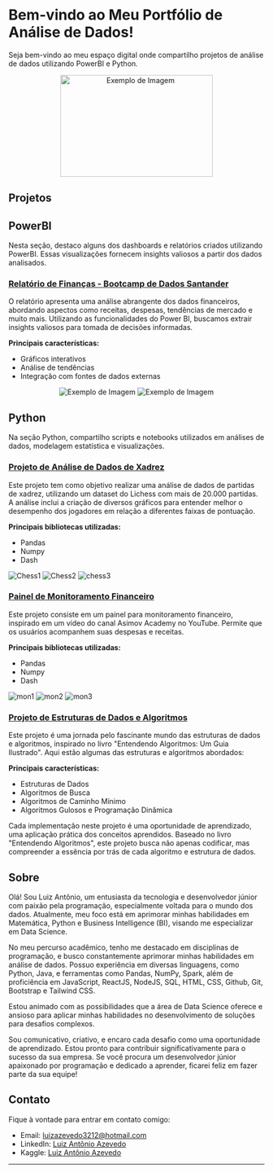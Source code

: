 # Bem-vindo ao Meu Portfólio de Análise de Dados!

Seja bem-vindo ao meu espaço digital onde compartilho projetos de análise de dados utilizando PowerBI e Python.

<p align="center">
  <img src="https://images.unsplash.com/photo-1666875753105-c63a6f3bdc86?q=80&w=1473&auto=format&fit=crop&ixlib=rb-4.0.3&ixid=M3wxMjA3fDB8MHxwaG90by1wYWdlfHx8fGVufDB8fHx8fA%3D%3D" alt="Exemplo de Imagem" width="300" height="200">
</p>

## Projetos

## PowerBI

Nesta seção, destaco alguns dos dashboards e relatórios criados utilizando PowerBI. Essas visualizações fornecem insights valiosos a partir dos dados analisados.

### [Relatório de Finanças - Bootcamp de Dados Santander](https://github.com/LuizAz3vedo/Relatorio-BootcampDados-Santander?tab=readme-ov-file)

O relatório apresenta uma análise abrangente dos dados financeiros, abordando aspectos como receitas, despesas, tendências de mercado e muito mais. Utilizando as funcionalidades do Power BI, buscamos extrair insights valiosos para tomada de decisões informadas.

**Principais características:**
- Gráficos interativos
- Análise de tendências
- Integração com fontes de dados externas

<p align="center">
  <img src="https://github.com/LuizAz3vedo/Portf-lio/assets/99042862/8c8336ad-efca-4aab-baa8-148208dba79f" alt="Exemplo de Imagem" style="max-width: 100%;" height="auto">
  <img src="https://github.com/LuizAz3vedo/Portf-lio/assets/99042862/75058077-62d8-4255-aaaa-118e809f2e5a" alt="Exemplo de Imagem" style="max-width: 100%;" height="auto">
</p>


## Python

Na seção Python, compartilho scripts e notebooks utilizados em análises de dados, modelagem estatística e visualizações.

### [Projeto de Análise de Dados de Xadrez](https://github.com/LuizAz3vedo/ChessProject)

Este projeto tem como objetivo realizar uma análise de dados de partidas de xadrez, utilizando um dataset do Lichess com mais de 20.000 partidas. A análise inclui a criação de diversos gráficos para entender melhor o desempenho dos jogadores em relação a diferentes faixas de pontuação.

**Principais bibliotecas utilizadas:**
- Pandas
- Numpy
- Dash

![Chess1](https://github.com/LuizAz3vedo/Portf-lio/assets/99042862/e4c26e35-13c4-4541-a8f4-bd9f6d078937)
![Chess2](https://github.com/LuizAz3vedo/Portf-lio/assets/99042862/0183f766-f8c1-424c-b7d5-3c9ae1e70e31)
![chess3](https://github.com/LuizAz3vedo/Portf-lio/assets/99042862/a49472a6-ddfb-4a50-b77b-35eeb7f1179f)

### [Painel de Monitoramento Financeiro](https://github.com/LuizAz3vedo/MyBudget)

Este projeto consiste em um painel para monitoramento financeiro, inspirado em um vídeo do canal Asimov Academy no YouTube. Permite que os usuários acompanhem suas despesas e receitas.

**Principais bibliotecas utilizadas:**
- Pandas
- Numpy
- Dash

![mon1](https://github.com/LuizAz3vedo/Portf-lio/assets/99042862/fc89ddc7-024d-495e-9aab-ae15d4d8b7df)
![mon2](https://github.com/LuizAz3vedo/Portf-lio/assets/99042862/0732e0ec-4b29-4325-a636-c553200f373c)
![mon3](https://github.com/LuizAz3vedo/Portf-lio/assets/99042862/0304d673-00c8-4dd6-a804-f4173ef195a2)

### [Projeto de Estruturas de Dados e Algoritmos](https://github.com/LuizAz3vedo/Estrutura-de-Dados)

Este projeto é uma jornada pelo fascinante mundo das estruturas de dados e algoritmos, inspirado no livro "Entendendo Algoritmos: Um Guia Ilustrado". Aqui estão algumas das estruturas e algoritmos abordados:

**Principais características:**
- Estruturas de Dados
- Algoritmos de Busca
- Algoritmos de Caminho Mínimo
- Algoritmos Gulosos e Programação Dinâmica

Cada implementação neste projeto é uma oportunidade de aprendizado, uma aplicação prática dos conceitos aprendidos. Baseado no livro "Entendendo Algoritmos", este projeto busca não apenas codificar, mas compreender a essência por trás de cada algoritmo e estrutura de dados.

## Sobre

Olá! Sou Luiz Antônio, um entusiasta da tecnologia e desenvolvedor júnior com paixão pela programação, especialmente voltada para o mundo dos dados. Atualmente, meu foco está em aprimorar minhas habilidades em Matemática, Python e Business Intelligence (BI), visando me especializar em Data Science.

No meu percurso acadêmico, tenho me destacado em disciplinas de programação, e busco constantemente aprimorar minhas habilidades em análise de dados. Possuo experiência em diversas linguagens, como Python, Java, e ferramentas como Pandas, NumPy, Spark, além de proficiência em JavaScript, ReactJS, NodeJS, SQL, HTML, CSS, Github, Git, Bootstrap e Tailwind CSS.

Estou animado com as possibilidades que a área de Data Science oferece e ansioso para aplicar minhas habilidades no desenvolvimento de soluções para desafios complexos.

Sou comunicativo, criativo, e encaro cada desafio como uma oportunidade de aprendizado. Estou pronto para contribuir significativamente para o sucesso da sua empresa. Se você procura um desenvolvedor júnior apaixonado por programação e dedicado a aprender, ficarei feliz em fazer parte da sua equipe!

## Contato

Fique à vontade para entrar em contato comigo:

- Email: luizazevedo3212@hotmail.com
- LinkedIn: [Luiz Antônio Azevedo](https://www.linkedin.com/in/luiz-ant%C3%B4nio-azevedo-34b38b23a/)
- Kaggle: [Luiz Antônio Azevedo](https://www.linkedin.com/in/luiz-ant%C3%B4nio-azevedo-34b38b23a/)
---
